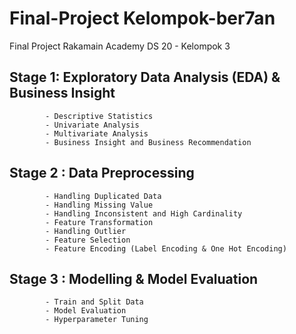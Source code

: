 # Final-Project Kelompok-ber7an
Final Project Rakamain Academy DS 20 - Kelompok 3

## Stage 1: Exploratory Data Analysis (EDA) & Business Insight
            - Descriptive Statistics
            - Univariate Analysis
            - Multivariate Analysis
            - Business Insight and Business Recommendation
            
## Stage 2 : Data Preprocessing
            - Handling Duplicated Data
            - Handling Missing Value
            - Handling Inconsistent and High Cardinality
            - Feature Transformation
            - Handling Outlier
            - Feature Selection
            - Feature Encoding (Label Encoding & One Hot Encoding)
        
## Stage 3 : Modelling & Model Evaluation
            - Train and Split Data
            - Model Evaluation
            - Hyperparameter Tuning
